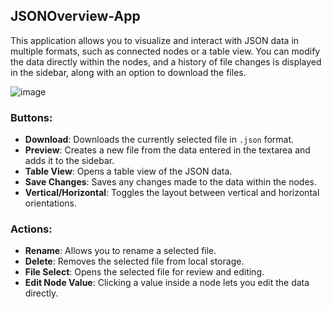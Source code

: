 ## JSONOverview-App

This application allows you to visualize and interact with JSON data in multiple formats, such as connected nodes or a table view. You can modify the data directly within the nodes, and a history of file changes is displayed in the sidebar, along with an option to download the files.  

![image](https://github.com/user-attachments/assets/ac852318-35cf-4fd5-963a-2c63952b478b)

### Buttons:  

- **Download**: Downloads the currently selected file in `.json` format.  
- **Preview**: Creates a new file from the data entered in the textarea and adds it to the sidebar.  
- **Table View**: Opens a table view of the JSON data.  
- **Save Changes**: Saves any changes made to the data within the nodes.  
- **Vertical/Horizontal**: Toggles the layout between vertical and horizontal orientations.  

### Actions:  

- **Rename**: Allows you to rename a selected file.  
- **Delete**: Removes the selected file from local storage.  
- **File Select**: Opens the selected file for review and editing.  
- **Edit Node Value**: Clicking a value inside a node lets you edit the data directly.  
